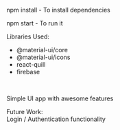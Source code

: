 npm install - To install dependencies
<br>

npm start - To run it
<br>

Libraries Used:
- @material-ui/core<br>
- @material-ui/icons<br>
- react-quill<br>
- firebase<br>
<br>

Simple UI app with awesome features
<br>

Future Work:<br>
Login / Authentication functionality

